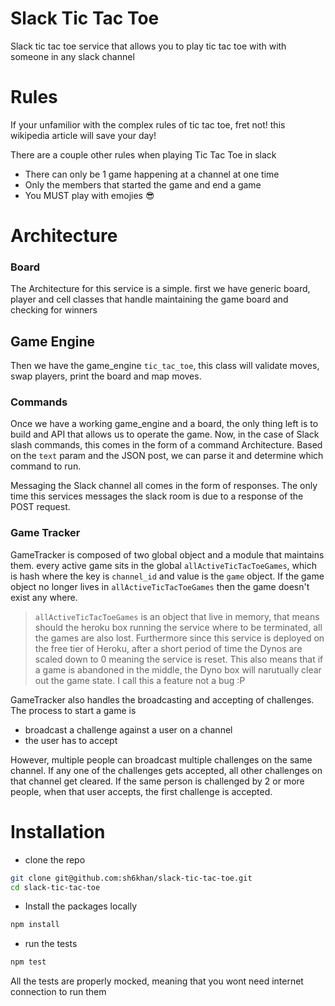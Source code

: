# Slack Tic Tac Toe

Slack tic tac toe service that allows you to play tic tac toe with with
someone in any slack channel

# Rules

If your unfamilior with the complex rules of tic tac toe, fret not! this wikipedia
article will save your day!

There are a couple other rules when playing Tic Tac Toe in slack

- There can only be 1 game happening at a channel at one time
- Only the members that started the game and end a game
- You MUST play with emojies 😎

# Architecture

### Board
The Architecture for this service is a simple. first we have generic board, player
and cell classes that handle maintaining the game board and checking for winners


## Game Engine
Then we have the game_engine `tic_tac_toe`, this class will validate moves, swap players,
print the board and map moves.

### Commands
Once we have a working game_engine and a board, the only thing left is to build and API
that allows us to operate the game. Now, in the case of Slack slash commands, this comes in
the form of a command Architecture. Based on the `text` param and the JSON post, we can parse
it and determine which command to run.

Messaging the Slack channel all comes in the form of responses. The only time this services
messages the slack room is due to a response of the POST request.

### Game Tracker
GameTracker is composed of two global object and a module that maintains them. every active game
sits in the global `allActiveTicTacToeGames`, which is hash where the key is `channel_id` and value
is the `game` object. If the game object no longer lives in `allActiveTicTacToeGames` then the game
doesn't exist any where.

> `allActiveTicTacToeGames` is an object that live in memory, that means should the heroku box running
the service where to be terminated, all the games are also lost. Furthermore since this service is
deployed on the free tier of Heroku, after a short period of time the Dynos are scaled down to 0 meaning
the service is reset. This also means that if a game is abandoned in the middle, the Dyno box will narutually
clear out the game state. I call this a feature not a bug :P

GameTracker also handles the broadcasting and accepting of challenges. The process to start a game is
- broadcast a challenge against a user on a channel
- the user has to accept

However, multiple people can broadcast multiple challenges on the same channel. If any one of the challenges
gets accepted, all other challenges on that channel get cleared. If the same person is challenged by 2 or more
people, when that user accepts, the first challenge is accepted.

# Installation

- clone the repo
```sh
git clone git@github.com:sh6khan/slack-tic-tac-toe.git
cd slack-tic-tac-toe
```
- Install the packages locally
```sh
npm install
```
- run the tests
```sh
npm test
```
All the tests are properly mocked, meaning that you wont need internet connection
to run them
